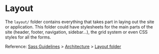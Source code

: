 # Layout

The `layout/` folder contains everything that takes part in laying out the site or application.
This folder could have stylesheets for the main parts of the site (header, footer, navigation, sidebar…),
the grid system or even CSS styles for all the forms.

Reference: [Sass Guidelines](http://sass-guidelin.es/) > [Architecture](http://sass-guidelin.es/#architecture) > [Layout folder](http://sass-guidelin.es/#layout-folder)
